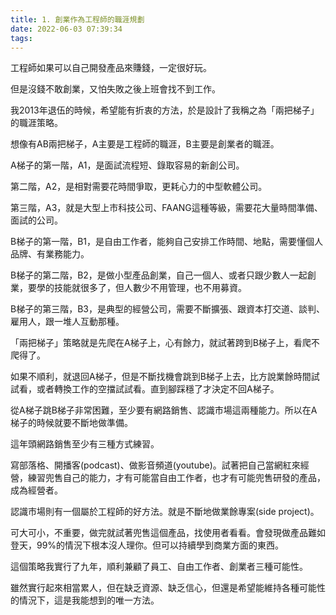 ```yaml
---
title: 1. 創業作為工程師的職涯規劃
date: 2022-06-03 07:39:34
tags:
---
```

工程師如果可以自己開發產品來賺錢，一定很好玩。

但是沒錢不敢創業，又怕失敗之後上班會找不到工作。

我2013年退伍的時候，希望能有折衷的方法，於是設計了我稱之為「兩把梯子」的職涯策略。

想像有AB兩把梯子，A主要是工程師的職涯，B主要是創業者的職涯。

A梯子的第一階，A1，是面試流程短、錄取容易的新創公司。

第二階，A2，是相對需要花時間爭取，更耗心力的中型軟體公司。

第三階，A3，就是大型上市科技公司、FAANG這種等級，需要花大量時間準備、面試的公司。

B梯子的第一階，B1，是自由工作者，能夠自己安排工作時間、地點，需要懂個人品牌、有業務能力。

B梯子的第二階，B2，是做小型產品創業，自己一個人、或者只跟少數人一起創業，要學的技能就很多了，但人數少不用管理，也不用募資。

B梯子的第三階，B3，是典型的經營公司，需要不斷擴張、跟資本打交道、談判、雇用人，跟一堆人互動那種。

「兩把梯子」策略就是先爬在A梯子上，心有餘力，就試著跨到B梯子上，看爬不爬得了。

如果不順利，就退回A梯子，但是不斷找機會跳到B梯子上去，比方說業餘時間試試看，或者轉換工作的空擋試試看。直到腳踩穩了才決定不回A梯子。

從A梯子跳B梯子非常困難，至少要有網路銷售、認識市場這兩種能力。所以在A梯子的時候就要不斷地做準備。

這年頭網路銷售至少有三種方式練習。

寫部落格、開播客(podcast)、做影音頻道(youtube)。試著把自己當網紅來經營，練習兜售自己的能力，才有可能當自由工作者，也才有可能兜售研發的產品，成為經營者。

認識市場則有一個屬於工程師的好方法。就是不斷地做業餘專案(side project)。

可大可小，不重要，做完就試著兜售這個產品，找使用者看看。會發現做產品難如登天，99%的情況下根本沒人理你。但可以持續學到商業方面的東西。

這個策略我實行了九年，順利兼顧了員工、自由工作者、創業者三種可能性。

雖然實行起來相當累人，但在缺乏資源、缺乏信心，但還是希望能維持各種可能性的情況下，這是我能想到的唯一方法。
